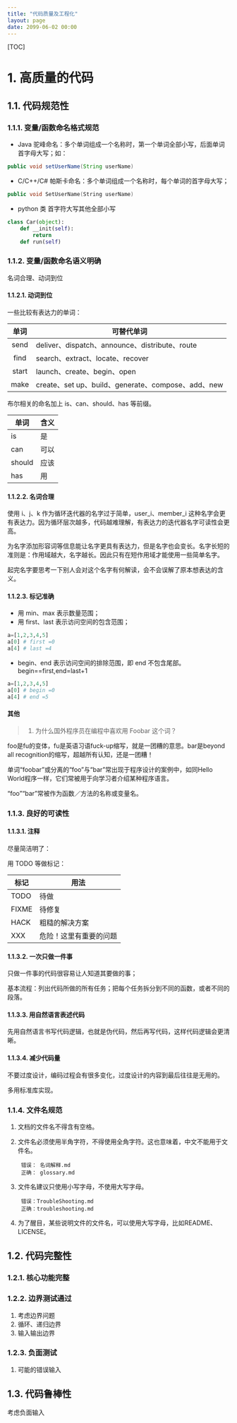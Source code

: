 ```yaml
---
title: "代码质量及工程化"
layout: page
date: 2099-06-02 00:00
---
```

[TOC]
# 1. 高质量的代码


## 1.1. 代码规范性
### 1.1.1. 变量/函数命名格式规范
* Java
驼峰命名：多个单词组成一个名称时，第一个单词全部小写，后面单词首字母大写；如：
```Java
public void setUserName(String userName)
```
* C/C++/C#
帕斯卡命名：多个单词组成一个名称时，每个单词的首字母大写；

```c++
public void SetUserName(String userName)
```
* python
类 首字符大写其他全部小写
```python
class Car(object):
    def __init(self):
        return 
    def run(self)
```



### 1.1.2. 变量/函数命名语义明确

名词合理、动词到位
#### 1.1.2.1. 动词到位
一些比较有表达力的单词：

| 单词  | 可替代单词                                         |
| :---: | -------------------------------------------------- |
| send  | deliver、dispatch、announce、distribute、route     |
| find  | search、extract、locate、recover                   |
| start | launch、create、begin、open                        |
| make  | create、set up、build、generate、compose、add、new |

布尔相关的命名加上 is、can、should、has 等前缀。

| 单词   | 含义 |
| ------ | ---- |
| is     | 是   |
| can    | 可以 |
| should | 应该 |
| has    | 用   |

#### 1.1.2.2. 名词合理

使用 i、j、k 作为循环迭代器的名字过于简单，user_i、member_i 这种名字会更有表达力。因为循环层次越多，代码越难理解，有表达力的迭代器名字可读性会更高。

为名字添加形容词等信息能让名字更具有表达力，但是名字也会变长。名字长短的准则是：作用域越大，名字越长。因此只有在短作用域才能使用一些简单名字。


起完名字要思考一下别人会对这个名字有何解读，会不会误解了原本想表达的含义。

#### 1.1.2.3. 标记准确

- 用 min、max 表示数量范围；
- 用 first、last 表示访问空间的包含范围；
```python
a=[1,2,3,4,5]
a[0] # first =0
a[4] # last =4
```
- begin、end 表示访问空间的排除范围，即 end 不包含尾部。begin==first,end=last+1
```python
a=[1,2,3,4,5]
a[0] # begin =0
a[4] # end =5  
```




#### 其他 
>1. 为什么国外程序员在编程中喜欢用 Foobar 这个词？

foo是fu的变体，fu是英语习语fuck-up缩写，就是一团糟的意思。bar是beyond all recognition的缩写，超越所有认知，还是一团糟！

单词“foobar”或分离的“foo”与“bar”常出现于程序设计的案例中，如同Hello World程序一样，它们常被用于向学习者介绍某种程序语言。

“foo”“bar”常被作为函数／方法的名称或变量名。

### 1.1.3. 良好的可读性

#### 1.1.3.1. 注释

尽量简洁明了：

用 TODO 等做标记：

| 标记  | 用法                   |
| ----- | ---------------------- |
| TODO  | 待做                   |
| FIXME | 待修复                 |
| HACK  | 粗糙的解决方案         |
| XXX   | 危险！这里有重要的问题 |


#### 1.1.3.2. 一次只做一件事

只做一件事的代码很容易让人知道其要做的事；

基本流程：列出代码所做的所有任务；把每个任务拆分到不同的函数，或者不同的段落。

#### 1.1.3.3. 用自然语言表述代码

先用自然语言书写代码逻辑，也就是伪代码，然后再写代码，这样代码逻辑会更清晰。

#### 1.1.3.4. 减少代码量

不要过度设计，编码过程会有很多变化，过度设计的内容到最后往往是无用的。

多用标准库实现。


### 1.1.4. 文件名规范

1. 文档的文件名不得含有空格。

2. 文件名必须使用半角字符，不得使用全角字符。这也意味着，中文不能用于文件名。

        错误： 名词解释.md
        正确： glossary.md

3. 文件名建议只使用小写字母，不使用大写字母。

        错误：TroubleShooting.md
        正确：troubleshooting.md 

4. 为了醒目，某些说明文件的文件名，可以使用大写字母，比如README、LICENSE。


## 1.2. 代码完整性

### 1.2.1. 核心功能完整
### 1.2.2. 边界测试通过
1. 考虑边界问题
2. 循环、递归边界
3. 输入输出边界
### 1.2.3. 负面测试
1. 可能的错误输入
## 1.3. 代码鲁棒性
考虑负面输入
